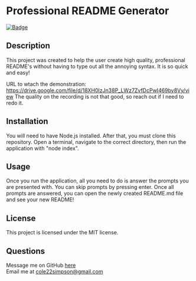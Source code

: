   # Professional README Generator

  [![Badge](https://img.shields.io/badge/License-MIT-red.svg)](https://opensource.org/licenses/MIT)

  ## Description

  This project was created to help the user create high quality, professional README's without having to type out all the annoying syntax. It is so quick and easy!
  
  URL to wtach the demonstration: https://drive.google.com/file/d/18XH0IzJn38P_LWz7ZvfDcPwI469by8Vy/view
  The quality on the recording is not that good, so reach out if I need to redo it.

  ## Installation

  You will need to have Node.js installed. After that, you must clone this repository. Open a terminal, navigate to the correct directory, then run the application with "node index".

  ## Usage

  Once you run the application, all you need to do is answer the prompts you are presented with. You can skip prompts by pressing enter. Once all prompts are answered, you can open the newly created README.md file and see your new README!

  ## License

  This project is licensed under the MIT license.

  ## Questions

  Message me on GitHub [here](https://github.com/cole22simpson)
  <br>
  Email me at cole22simpson@gmail.com
